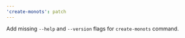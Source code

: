 ```yaml
---
'create-monots': patch
---
```


Add missing `--help` and `--version` flags for `create-monots` command.
